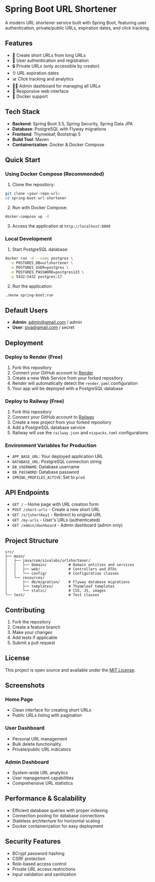 # Spring Boot URL Shortener

A modern URL shortener service built with Spring Boot, featuring user authentication, private/public URLs, expiration dates, and click tracking.

## Features

- 🔗 Create short URLs from long URLs
- 👤 User authentication and registration
- 🔒 Private URLs (only accessible by creator)
- ⏰ URL expiration dates
- 📊 Click tracking and analytics
- 👨‍💼 Admin dashboard for managing all URLs
- 📱 Responsive web interface
- 🐳 Docker support

## Tech Stack

- **Backend**: Spring Boot 3.5, Spring Security, Spring Data JPA
- **Database**: PostgreSQL with Flyway migrations
- **Frontend**: Thymeleaf, Bootstrap 5
- **Build Tool**: Maven
- **Containerization**: Docker & Docker Compose

## Quick Start

### Using Docker Compose (Recommended)

1. Clone the repository:
```bash
git clone <your-repo-url>
cd spring-boot-url-shortener
```

2. Run with Docker Compose:
```bash
docker-compose up -d
```

3. Access the application at `http://localhost:8080`

### Local Development

1. Start PostgreSQL database:
```bash
docker run -d --name postgres \
  -e POSTGRES_DB=urlshortener \
  -e POSTGRES_USER=postgres \
  -e POSTGRES_PASSWORD=postgres123 \
  -p 5432:5432 postgres:17
```

2. Run the application:
```bash
./mvnw spring-boot:run
```

## Default Users

- **Admin**: admin@gmail.com / admin
- **User**: siva@gmail.com / secret

## Deployment

### Deploy to Render (Free)

1. Fork this repository
2. Connect your GitHub account to [Render](https://render.com)
3. Create a new Web Service from your forked repository
4. Render will automatically detect the `render.yaml` configuration
5. Your app will be deployed with a PostgreSQL database

### Deploy to Railway (Free)

1. Fork this repository
2. Connect your GitHub account to [Railway](https://railway.app)
3. Create a new project from your forked repository
4. Add a PostgreSQL database service
5. Railway will use the `railway.json` and `nixpacks.toml` configurations

### Environment Variables for Production

- `APP_BASE_URL`: Your deployed application URL
- `DATABASE_URL`: PostgreSQL connection string
- `DB_USERNAME`: Database username
- `DB_PASSWORD`: Database password
- `SPRING_PROFILES_ACTIVE`: Set to `prod`

## API Endpoints

- `GET /` - Home page with URL creation form
- `POST /short-urls` - Create a new short URL
- `GET /s/{shortKey}` - Redirect to original URL
- `GET /my-urls` - User's URLs (authenticated)
- `GET /admin/dashboard` - Admin dashboard (admin only)

## Project Structure

```
src/
├── main/
│   ├── java/com/sivalabs/urlshortener/
│   │   ├── domain/          # Domain entities and services
│   │   ├── web/             # Controllers and DTOs
│   │   └── config/          # Configuration classes
│   └── resources/
│       ├── db/migration/    # Flyway database migrations
│       ├── templates/       # Thymeleaf templates
│       └── static/          # CSS, JS, images
└── test/                    # Test classes
```

## Contributing

1. Fork the repository
2. Create a feature branch
3. Make your changes
4. Add tests if applicable
5. Submit a pull request

## License

This project is open source and available under the [MIT License](LICENSE).

## Screenshots

### Home Page
- Clean interface for creating short URLs
- Public URLs listing with pagination

### User Dashboard
- Personal URL management
- Bulk delete functionality
- Private/public URL indicators

### Admin Dashboard
- System-wide URL analytics
- User management capabilities
- Comprehensive URL statistics

## Performance & Scalability

- Efficient database queries with proper indexing
- Connection pooling for database connections
- Stateless architecture for horizontal scaling
- Docker containerization for easy deployment

## Security Features

- BCrypt password hashing
- CSRF protection
- Role-based access control
- Private URL access restrictions
- Input validation and sanitization
